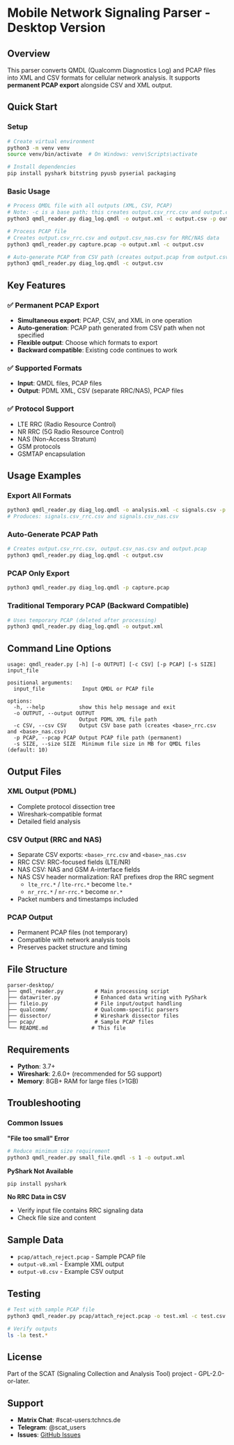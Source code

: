 # Mobile Network Signaling Parser - Desktop Version

## Overview

This parser converts QMDL (Qualcomm Diagnostics Log) and PCAP files into XML and CSV formats for cellular network analysis. It supports **permanent PCAP export** alongside CSV and XML output.

## Quick Start

### Setup

```bash
# Create virtual environment
python3 -m venv venv
source venv/bin/activate  # On Windows: venv\Scripts\activate

# Install dependencies
pip install pyshark bitstring pyusb pyserial packaging
```

### Basic Usage

```bash
# Process QMDL file with all outputs (XML, CSV, PCAP)
# Note: -c is a base path; this creates output.csv_rrc.csv and output.csv_nas.csv
python3 qmdl_reader.py diag_log.qmdl -o output.xml -c output.csv -p output.pcap

# Process PCAP file
# Creates output.csv_rrc.csv and output.csv_nas.csv for RRC/NAS data
python3 qmdl_reader.py capture.pcap -o output.xml -c output.csv

# Auto-generate PCAP from CSV path (creates output.pcap from output.csv)
python3 qmdl_reader.py diag_log.qmdl -c output.csv
```

## Key Features

### ✅ Permanent PCAP Export

- **Simultaneous export**: PCAP, CSV, and XML in one operation
- **Auto-generation**: PCAP path generated from CSV path when not specified
- **Flexible output**: Choose which formats to export
- **Backward compatible**: Existing code continues to work

### ✅ Supported Formats

- **Input**: QMDL files, PCAP files
- **Output**: PDML XML, CSV (separate RRC/NAS), PCAP files

### ✅ Protocol Support

- LTE RRC (Radio Resource Control)
- NR RRC (5G Radio Resource Control)
- NAS (Non-Access Stratum)
- GSM protocols
- GSMTAP encapsulation

## Usage Examples

### Export All Formats

```bash
python3 qmdl_reader.py diag_log.qmdl -o analysis.xml -c signals.csv -p capture.pcap
# Produces: signals.csv_rrc.csv and signals.csv_nas.csv
```

### Auto-Generate PCAP Path

```bash
# Creates output.csv_rrc.csv, output.csv_nas.csv and output.pcap
python3 qmdl_reader.py diag_log.qmdl -c output.csv
```

### PCAP Only Export

```bash
python3 qmdl_reader.py diag_log.qmdl -p capture.pcap
```

### Traditional Temporary PCAP (Backward Compatible)

```bash
# Uses temporary PCAP (deleted after processing)
python3 qmdl_reader.py diag_log.qmdl -o output.xml
```

## Command Line Options

```
usage: qmdl_reader.py [-h] [-o OUTPUT] [-c CSV] [-p PCAP] [-s SIZE] input_file

positional arguments:
  input_file            Input QMDL or PCAP file

options:
  -h, --help           show this help message and exit
  -o OUTPUT, --output OUTPUT
                       Output PDML XML file path
  -c CSV, --csv CSV    Output CSV base path (creates <base>_rrc.csv and <base>_nas.csv)
  -p PCAP, --pcap PCAP Output PCAP file path (permanent)
  -s SIZE, --size SIZE  Minimum file size in MB for QMDL files (default: 10)
```

## Output Files

### XML Output (PDML)

- Complete protocol dissection tree
- Wireshark-compatible format
- Detailed field analysis

### CSV Output (RRC and NAS)

- Separate CSV exports: `<base>_rrc.csv` and `<base>_nas.csv`
- RRC CSV: RRC-focused fields (LTE/NR)
- NAS CSV: NAS and GSM A-interface fields
- NAS CSV header normalization: RAT prefixes drop the RRC segment
  - `lte_rrc.*` / `lte-rrc.*` become `lte.*`
  - `nr_rrc.*` / `nr-rrc.*` become `nr.*`
- Packet numbers and timestamps included

### PCAP Output

- Permanent PCAP files (not temporary)
- Compatible with network analysis tools
- Preserves packet structure and timing

## File Structure

```
parser-desktop/
├── qmdl_reader.py          # Main processing script
├── datawriter.py           # Enhanced data writing with PyShark
├── fileio.py               # File input/output handling
├── qualcomm/               # Qualcomm-specific parsers
├── dissector/              # Wireshark dissector files
├── pcap/                   # Sample PCAP files
└── README.md              # This file
```

## Requirements

- **Python**: 3.7+
- **Wireshark**: 2.6.0+ (recommended for 5G support)
- **Memory**: 8GB+ RAM for large files (>1GB)

## Troubleshooting

### Common Issues

**"File too small" Error**

```bash
# Reduce minimum size requirement
python3 qmdl_reader.py small_file.qmdl -s 1 -o output.xml
```

**PyShark Not Available**

```bash
pip install pyshark
```

**No RRC Data in CSV**

- Verify input file contains RRC signaling data
- Check file size and content

## Sample Data

- `pcap/attach_reject.pcap` - Sample PCAP file
- `output-v8.xml` - Example XML output
- `output-v8.csv` - Example CSV output

## Testing

```bash
# Test with sample PCAP file
python3 qmdl_reader.py pcap/attach_reject.pcap -o test.xml -c test.csv -p test.pcap

# Verify outputs
ls -la test.*
```

## License

Part of the SCAT (Signaling Collection and Analysis Tool) project - GPL-2.0-or-later.

## Support

- **Matrix Chat**: #scat-users:tchncs.de
- **Telegram**: @scat_users
- **Issues**: [GitHub Issues](https://github.com/fgsect/scat/issues)
